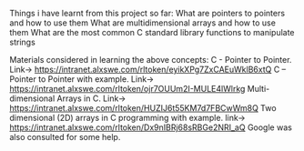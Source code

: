 Things i have learnt from this project so far:
What are pointers to pointers and how to use them
What are multidimensional arrays and how to use them
What are the most common C standard library functions to manipulate strings

Materials considered in learning the above concepts:
C - Pointer to Pointer. Link-> https://intranet.alxswe.com/rltoken/eyikXPg7ZxCAEuWklB6xtQ
C – Pointer to Pointer with example. Link-> https://intranet.alxswe.com/rltoken/ojr7OUUm2I-MULE4lWlrkg
Multi-dimensional Arrays in C. Link-> https://intranet.alxswe.com/rltoken/HUZIJ6t55KM7d7FBCwWm8Q
Two dimensional (2D) arrays in C programming with example. link-> https://intranet.alxswe.com/rltoken/Dx9nIBRj68sRBGe2NRI_aQ
Google was also consulted for some help.

